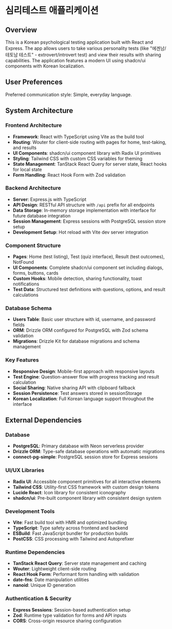 # 심리테스트 애플리케이션

## Overview

This is a Korean psychological testing application built with React and Express. The app allows users to take various personality tests (like "에겐남/테토남 테스트" - extrovert/introvert test) and view their results with sharing capabilities. The application features a modern UI using shadcn/ui components with Korean localization.

## User Preferences

Preferred communication style: Simple, everyday language.

## System Architecture

### Frontend Architecture
- **Framework**: React with TypeScript using Vite as the build tool
- **Routing**: Wouter for client-side routing with pages for home, test-taking, and results
- **UI Components**: shadcn/ui component library with Radix UI primitives
- **Styling**: Tailwind CSS with custom CSS variables for theming
- **State Management**: TanStack React Query for server state, React hooks for local state
- **Form Handling**: React Hook Form with Zod validation

### Backend Architecture
- **Server**: Express.js with TypeScript
- **API Design**: RESTful API structure with `/api` prefix for all endpoints
- **Data Storage**: In-memory storage implementation with interface for future database integration
- **Session Management**: Express sessions with PostgreSQL session store setup
- **Development Setup**: Hot reload with Vite dev server integration

### Component Structure
- **Pages**: Home (test listing), Test (quiz interface), Result (test outcomes), NotFound
- **UI Components**: Complete shadcn/ui component set including dialogs, forms, buttons, cards
- **Custom Hooks**: Mobile detection, sharing functionality, toast notifications
- **Test Data**: Structured test definitions with questions, options, and result calculations

### Database Schema
- **Users Table**: Basic user structure with id, username, and password fields
- **ORM**: Drizzle ORM configured for PostgreSQL with Zod schema validation
- **Migrations**: Drizzle Kit for database migrations and schema management

### Key Features
- **Responsive Design**: Mobile-first approach with responsive layouts
- **Test Engine**: Question-answer flow with progress tracking and result calculation
- **Social Sharing**: Native sharing API with clipboard fallback
- **Session Persistence**: Test answers stored in sessionStorage
- **Korean Localization**: Full Korean language support throughout the interface

## External Dependencies

### Database
- **PostgreSQL**: Primary database with Neon serverless provider
- **Drizzle ORM**: Type-safe database operations with automatic migrations
- **connect-pg-simple**: PostgreSQL session store for Express sessions

### UI/UX Libraries
- **Radix UI**: Accessible component primitives for all interactive elements
- **Tailwind CSS**: Utility-first CSS framework with custom design tokens
- **Lucide React**: Icon library for consistent iconography
- **shadcn/ui**: Pre-built component library with consistent design system

### Development Tools
- **Vite**: Fast build tool with HMR and optimized bundling
- **TypeScript**: Type safety across frontend and backend
- **ESBuild**: Fast JavaScript bundler for production builds
- **PostCSS**: CSS processing with Tailwind and Autoprefixer

### Runtime Dependencies
- **TanStack React Query**: Server state management and caching
- **Wouter**: Lightweight client-side routing
- **React Hook Form**: Performant form handling with validation
- **date-fns**: Date manipulation utilities
- **nanoid**: Unique ID generation

### Authentication & Security
- **Express Sessions**: Session-based authentication setup
- **Zod**: Runtime type validation for forms and API inputs
- **CORS**: Cross-origin resource sharing configuration